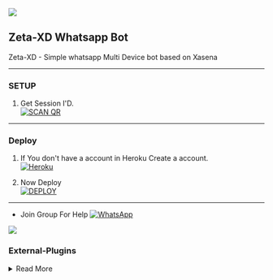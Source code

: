 <a><img src='https://i.imgur.com/LyHic3i.gif'/></a>
## Zeta-XD Whatsapp Bot
Zeta-XD - Simple whatsapp Multi Device bot based on 
Xasena 

***

### SETUP

1. Get Session I'D.
    <br>
<a href='badan-ser.xyz' target="_blank"><img alt='SCAN QR' src='https://img.shields.io/badge/get_session-100000?style=for-the-badge&logo=scan&logoColor=white&labelColor=black&color=black'/></a>

***
### Deploy

1. If You don't have a account in Heroku Create a account.
    <br>
<a href='https://signup.heroku.com/' target="_blank"><img alt='Heroku' src='https://img.shields.io/badge/-Create-black?style=for-the-badge&logo=heroku&logoColor=white'/></a>



2. Now Deploy
    <br>
<a href='https://heroku.com/deploy?template=https://github.com/Kingbadan321/Zeta-XD' target="_blank"><img alt='DEPLOY' src='https://img.shields.io/badge/-DEPLOY-black?style=for-the-badge&logo=heroku&logoColor=white'/></a>


***
* Join Group For Help
<a href="https://chat.whatsapp.com/BxNvOg51FYk2Q2JYmfogCm"><img alt="WhatsApp" src="https://img.shields.io/badge/-Whatsapp%20Group-black?style=for-the-badge&logo=whatsapp&logoColor=white"/></a>



<a><img src='https://i.imgur.com/LyHic3i.gif'/></a>

 

### External-Plugins

<details close>
<summary>Read More</summary>

<br>


* [`External PLUGINS`](###)

### Thanks To

<details close>
<summary>Read More</summary>

<br>

* [`LOUIS-XD`](https://github.com/Louis-XD)
* [`LOKI-XER`](https://github.com/Loki-xer)
* [`I-NRL`](https://github.com/i-nrl)


 </details>

 

